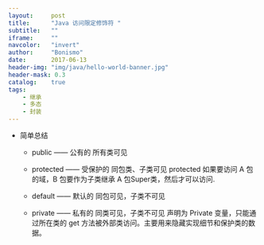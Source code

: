 ```yaml
---
layout:     post
title:      "Java 访问限定修饰符 "
subtitle:   ""
iframe:     ""
navcolor:   "invert"
author:     "Bonismo"
date:       2017-06-13
header-img: "img/java/hello-world-banner.jpg"
header-mask: 0.3
catalog:    true
tags:
    - 继承
    - 多态
    - 封装
---
```


- 简单总结

    - public —— 公有的        所有类可见

    - protected —— 受保护的   同包类、子类可见  protected 如果要访问 A 包的域，B 包要作为子类继承 A 包Super类，然后才可以访问.

    - default —— 默认的      同包可见，子类不可见

    - private —— 私有的      同类可见，子类不可见         声明为 Private 变量，只能通过所在类的 get 方法被外部类访问。主要用来隐藏实现细节和保护类的数据。








